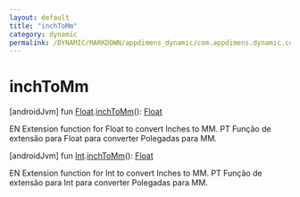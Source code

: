 ```yaml
---
layout: default
title: "inchToMm"
category: dynamic
permalink: /DYNAMIC/MARKDOWN/appdimens_dynamic/com.appdimens.dynamic.code/-app-dimens-physical-units/inch-to-mm.html
---
```


# inchToMm

[androidJvm]
fun [Float](https://kotlinlang.org/api/core/kotlin-stdlib/kotlin/-float/index.html).[inchToMm](inch-to-mm.md)(): [Float](https://kotlinlang.org/api/core/kotlin-stdlib/kotlin/-float/index.html)

EN Extension function for Float to convert Inches to MM. PT Função de extensão para Float para converter Polegadas para MM.

[androidJvm]
fun [Int](https://kotlinlang.org/api/core/kotlin-stdlib/kotlin/-int/index.html).[inchToMm](inch-to-mm.md)(): [Float](https://kotlinlang.org/api/core/kotlin-stdlib/kotlin/-float/index.html)

EN Extension function for Int to convert Inches to MM. PT Função de extensão para Int para converter Polegadas para MM.